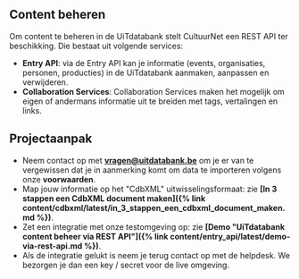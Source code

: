 ---
---

## Content beheren

Om content te beheren in de UiTdatabank stelt CultuurNet een REST API ter beschikking. Die bestaat uit volgende services:

* **Entry API**: via de Entry API kan je informatie (events, organisaties, personen, producties) in de UiTdatabank aanmaken, aanpassen en verwijderen.
* **Collaboration Services**: Collaboration Services maken het mogelijk om eigen of andermans informatie uit te breiden met tags, vertalingen en links.

## Projectaanpak

* Neem contact op met **vragen@uitdatabank.be** om je er van te vergewissen dat je in aanmerking komt om data te importeren volgens onze **voorwaarden**.
* Map jouw informatie op het "CdbXML" uitwisselingsformaat: zie **[In 3 stappen een CdbXML document maken]({% link content/cdbxml/latest/in_3_stappen_een_cdbxml_document_maken.md %})**.
* Zet een integratie met onze testomgeving op: zie **[Demo "UiTdatabank content beheer via REST API"]({% link content/entry_api/latest/demo-via-rest-api.md %})**.
* Als de integratie gelukt is neem je terug contact op met de helpdesk. We bezorgen je dan een key / secret voor de live omgeving.
